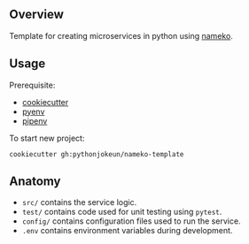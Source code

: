 ## Overview

Template for creating microservices in python using [nameko](https://www.nameko.io/).

## Usage

Prerequisite:

- [cookiecutter](https://github.com/cookiecutter/cookiecutter)
- [pyenv](https://github.com/pyenv/pyenv)
- [pipenv](https://github.com/pypa/pipenv)

To start new project:

```
cookiecutter gh:pythonjokeun/nameko-template
```

## Anatomy

- `src/` contains the service logic.
- `test/` contains code used for unit testing using `pytest`.
- `config/` contains configuration files used to run the service.
- `.env` contains environment variables during development.
